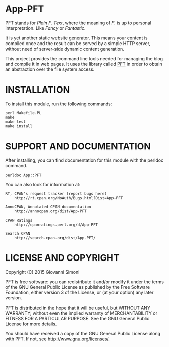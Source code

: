 # App-PFT

PFT stands for *Plain F. Text*, where the meaning of *F.* is up to
personal interpretation. Like *Fancy* or *Fantastic*.

It is yet another static website generator. This means your content is
compiled once and the result can be served by a simple HTTP server,
without need of server-side dynamic content generation.

This project provides the command line tools needed for managing the blog
and compile it in web pages. It uses the library called
[PFT](https://github.com/dacav/pft) in order to obtain an abstraction over
the file system access.

# INSTALLATION

To install this module, run the following commands:

	perl Makefile.PL
	make
	make test
	make install

# SUPPORT AND DOCUMENTATION

After installing, you can find documentation for this module with the
perldoc command.

    perldoc App::PFT

You can also look for information at:

    RT, CPAN's request tracker (report bugs here)
        http://rt.cpan.org/NoAuth/Bugs.html?Dist=App-PFT

    AnnoCPAN, Annotated CPAN documentation
        http://annocpan.org/dist/App-PFT

    CPAN Ratings
        http://cpanratings.perl.org/d/App-PFT

    Search CPAN
        http://search.cpan.org/dist/App-PFT/


# LICENSE AND COPYRIGHT

Copyright (C) 2015 Giovanni Simoni

PFT is free software: you can redistribute it and/or modify it under the
terms of the GNU General Public License as published by the Free
Software Foundation, either version 3 of the License, or (at your
option) any later version.

PFT is distributed in the hope that it will be useful, but WITHOUT ANY
WARRANTY; without even the implied warranty of MERCHANTABILITY or
FITNESS FOR A PARTICULAR PURPOSE.  See the GNU General Public License
for more details.

You should have received a copy of the GNU General Public License along
with PFT.  If not, see <http://www.gnu.org/licenses/>.

